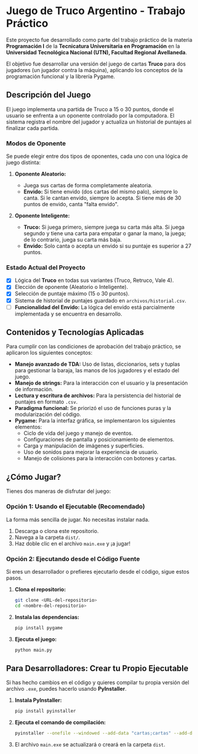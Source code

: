 # Juego de Truco Argentino - Trabajo Práctico

Este proyecto fue desarrollado como parte del trabajo práctico de la materia **Programación I** de la **Tecnicatura Universitaria en Programación** en la **Universidad Tecnológica Nacional (UTN), Facultad Regional Avellaneda**.

El objetivo fue desarrollar una versión del juego de cartas **Truco** para dos jugadores (un jugador contra la máquina), aplicando los conceptos de la programación funcional y la librería Pygame.

## Descripción del Juego

El juego implementa una partida de Truco a 15 o 30 puntos, donde el usuario se enfrenta a un oponente controlado por la computadora. El sistema registra el nombre del jugador y actualiza un historial de puntajes al finalizar cada partida.

### Modos de Oponente

Se puede elegir entre dos tipos de oponentes, cada uno con una lógica de juego distinta:

1.  **Oponente Aleatorio:**
    -   Juega sus cartas de forma completamente aleatoria.
    -   **Envido:** Si tiene envido (dos cartas del mismo palo), siempre lo canta. Si le cantan envido, siempre lo acepta. Si tiene más de 30 puntos de envido, canta "falta envido".

2.  **Oponente Inteligente:**
    -   **Truco:** Si juega primero, siempre juega su carta más alta. Si juega segundo y tiene una carta para empatar o ganar la mano, la juega; de lo contrario, juega su carta más baja.
    -   **Envido:** Solo canta o acepta un envido si su puntaje es superior a 27 puntos.

### Estado Actual del Proyecto

-   [x] Lógica del **Truco** en todas sus variantes (Truco, Retruco, Vale 4).
-   [x] Elección de oponente (Aleatorio o Inteligente).
-   [x] Selección de puntaje máximo (15 o 30 puntos).
-   [x] Sistema de historial de puntajes guardado en `archivos/historial.csv`.
-   [ ] **Funcionalidad del Envido:** La lógica del envido está parcialmente implementada y se encuentra en desarrollo.

## Contenidos y Tecnologías Aplicadas

Para cumplir con las condiciones de aprobación del trabajo práctico, se aplicaron los siguientes conceptos:

-   **Manejo avanzado de TDA:** Uso de listas, diccionarios, sets y tuplas para gestionar la baraja, las manos de los jugadores y el estado del juego.
-   **Manejo de strings:** Para la interacción con el usuario y la presentación de información.
-   **Lectura y escritura de archivos:** Para la persistencia del historial de puntajes en formato `.csv`.
-   **Paradigma funcional:** Se priorizó el uso de funciones puras y la modularización del código.
-   **Pygame:** Para la interfaz gráfica, se implementaron los siguientes elementos:
    -   Ciclo de vida del juego y manejo de eventos.
    -   Configuraciones de pantalla y posicionamiento de elementos.
    -   Carga y manipulación de imágenes y superficies.
    -   Uso de sonidos para mejorar la experiencia de usuario.
    -   Manejo de colisiones para la interacción con botones y cartas.

## ¿Cómo Jugar?

Tienes dos maneras de disfrutar del juego:

### Opción 1: Usando el Ejecutable (Recomendado)

La forma más sencilla de jugar. No necesitas instalar nada.

1.  Descarga o clona este repositorio.
2.  Navega a la carpeta `dist/`.
3.  Haz doble clic en el archivo `main.exe` y ¡a jugar!

### Opción 2: Ejecutando desde el Código Fuente

Si eres un desarrollador o prefieres ejecutarlo desde el código, sigue estos pasos.

1.  **Clona el repositorio:**
    ```bash
    git clone <URL-del-repositorio>
    cd <nombre-del-repositorio>
    ```
2.  **Instala las dependencias:**
    ```bash
    pip install pygame
    ```
3.  **Ejecuta el juego:**
    ```bash
    python main.py
    ```

## Para Desarrolladores: Crear tu Propio Ejecutable

Si has hecho cambios en el código y quieres compilar tu propia versión del archivo `.exe`, puedes hacerlo usando **PyInstaller**.

1.  **Instala PyInstaller:**
    ```bash
    pip install pyinstaller
    ```

2.  **Ejecuta el comando de compilación:**
    ```bash
    pyinstaller --onefile --windowed --add-data "cartas;cartas" --add-data "audio;audio" --add-data "archivos;archivos" main.py
    ```

3.  El archivo `main.exe` se actualizará o creará en la carpeta `dist`.
